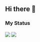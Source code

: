 ## Hi there 👋

<!--
**RavinduRukshan/RavinduRukshan** is a ✨ _special_ ✨ repository because its `README.md` (this file) appears on your GitHub profile.

Here are some ideas to get you started:

- 🔭 I’m currently working on ...
- 🌱 I’m currently learning ...
- 👯 I’m looking to collaborate on ...
- 🤔 I’m looking for help with ...
- 💬 Ask me about ...
- 📫 How to reach me: ...
- 😄 Pronouns: ...
- ⚡ Fun fact: ...
-->


### My Status ###
<img align='center' src="https://github-readme-stats.vercel.app/api?username=BaranaNadil&show_icons=true&theme=transparent" />

<img align='center' src="https://github-readme-stats.vercel.app/api/top-langs/?username=BaranaNadil&layout=compact" />
